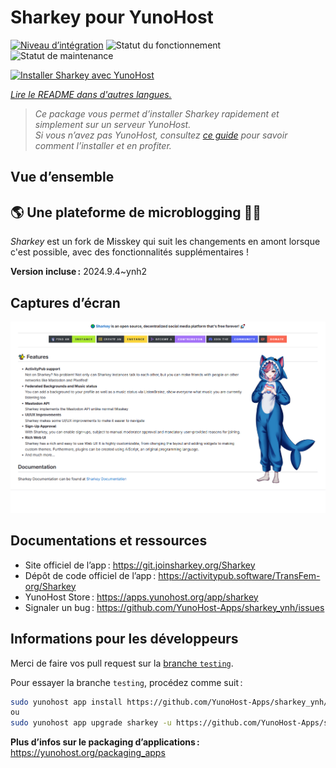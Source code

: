 <!--
Nota bene : ce README est automatiquement généré par <https://github.com/YunoHost/apps/tree/master/tools/readme_generator>
Il NE doit PAS être modifié à la main.
-->

# Sharkey pour YunoHost

[![Niveau d’intégration](https://apps.yunohost.org/badge/integration/sharkey)](https://ci-apps.yunohost.org/ci/apps/sharkey/)
![Statut du fonctionnement](https://apps.yunohost.org/badge/state/sharkey)
![Statut de maintenance](https://apps.yunohost.org/badge/maintained/sharkey)

[![Installer Sharkey avec YunoHost](https://install-app.yunohost.org/install-with-yunohost.svg)](https://install-app.yunohost.org/?app=sharkey)

*[Lire le README dans d'autres langues.](./ALL_README.md)*

> *Ce package vous permet d’installer Sharkey rapidement et simplement sur un serveur YunoHost.*  
> *Si vous n’avez pas YunoHost, consultez [ce guide](https://yunohost.org/install) pour savoir comment l’installer et en profiter.*

## Vue d’ensemble

## 🌎 Une plateforme de microblogging 🦈🚀 

_Sharkey_ est un fork de Misskey qui suit les changements en amont lorsque c'est possible, avec des fonctionnalités supplémentaires !


**Version incluse :** 2024.9.4~ynh2

## Captures d’écran

![Capture d’écran de Sharkey](./doc/screenshots/screenshot-desktop.png)

## Documentations et ressources

- Site officiel de l’app : <https://git.joinsharkey.org/Sharkey>
- Dépôt de code officiel de l’app : <https://activitypub.software/TransFem-org/Sharkey>
- YunoHost Store : <https://apps.yunohost.org/app/sharkey>
- Signaler un bug : <https://github.com/YunoHost-Apps/sharkey_ynh/issues>

## Informations pour les développeurs

Merci de faire vos pull request sur la [branche `testing`](https://github.com/YunoHost-Apps/sharkey_ynh/tree/testing).

Pour essayer la branche `testing`, procédez comme suit :

```bash
sudo yunohost app install https://github.com/YunoHost-Apps/sharkey_ynh/tree/testing --debug
ou
sudo yunohost app upgrade sharkey -u https://github.com/YunoHost-Apps/sharkey_ynh/tree/testing --debug
```

**Plus d’infos sur le packaging d’applications :** <https://yunohost.org/packaging_apps>
